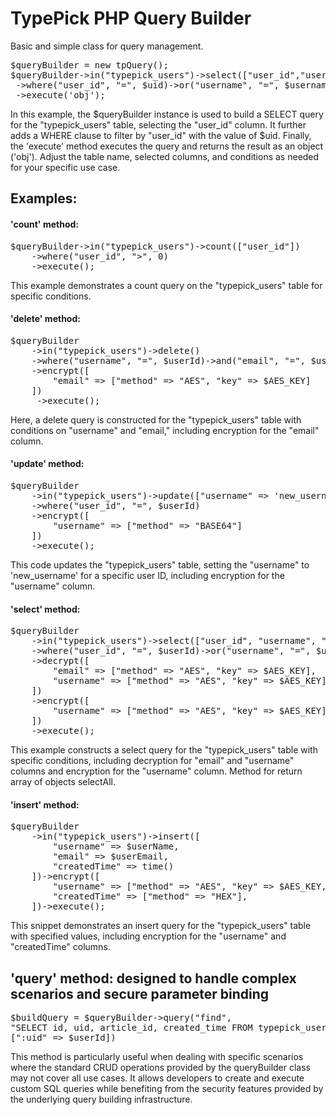 # TypePick PHP Query Builder
 Basic and simple class for query management.
 
<pre>
$queryBuilder = new tpQuery();
$queryBuilder->in("typepick_users")->select(["user_id","username","email"])
 ->where("user_id", "=", $uid)->or("username", "=", $username)
 ->execute('obj');
</pre>

In this example, the $queryBuilder instance is used to build a SELECT query for the "typepick_users" table, selecting the "user_id" column. It further adds a WHERE clause to filter by "user_id" with the value of $uid. Finally, the 'execute' method executes the query and returns the result as an object ('obj'). Adjust the table name, selected columns, and conditions as needed for your specific use case.

<h2>Examples:</h2>
<h4>'count' method:</h4>
<pre>
$queryBuilder->in("typepick_users")->count(["user_id"])
    ->where("user_id", ">", 0)
    ->execute();
</pre>
This example demonstrates a count query on the "typepick_users" table for specific conditions.

<h4>'delete' method:</h4>
<pre>
$queryBuilder
    ->in("typepick_users")->delete()
    ->where("username", "=", $userId)->and("email", "=", $userEmail)
    ->encrypt([
        "email" => ["method" => "AES", "key" => $AES_KEY]
    ])
     ->execute();
</pre>
Here, a delete query is constructed for the "typepick_users" table with conditions on "username" and "email," including encryption for the "email" column.

<h4>'update' method:</h4>
<pre>
$queryBuilder
    ->in("typepick_users")->update(["username" => 'new_username'])
    ->where("user_id", "=", $userId)
    ->encrypt([
        "username" => ["method" => "BASE64"]
    ])
    ->execute();
</pre>
This code updates the "typepick_users" table, setting the "username" to 'new_username' for a specific user ID, including encryption for the "username" column.

<h4>'select' method:</h4>
<pre>
$queryBuilder
    ->in("typepick_users")->select(["user_id", "username", "email"])
    ->where("user_id", "=", $userId)->or("username", "=", $userName)
    ->decrypt([
        "email" => ["method" => "AES", "key" => $AES_KEY],
        "username" => ["method" => "AES", "key" => $AES_KEY],
    ])
    ->encrypt([
        "username" => ["method" => "AES", "key" => $AES_KEY]
    ])
    ->execute();
</pre>
This example constructs a select query for the "typepick_users" table with specific conditions, including decryption for "email" and "username" columns and encryption for the "username" column. Method for return array of objects selectAll.

<h4>'insert' method:</h4>
<pre>
$queryBuilder
    ->in("typepick_users")->insert([
        "username" => $userName,
        "email" => $userEmail,
        "createdTime" => time()
    ])->encrypt([
        "username" => ["method" => "AES", "key" => $AES_KEY, "use" => "BASE64"],
        "createdTime" => ["method" => "HEX"],
    ])->execute();
</pre>
This snippet demonstrates an insert query for the "typepick_users" table with specified values, including encryption for the "username" and "createdTime" columns.

<h2>'query' method: designed to handle complex scenarios and secure parameter binding</h2>
<pre>
$buildQuery = $queryBuilder->query("find", 
"SELECT id, uid, article_id, created_time FROM typepick_users WHERE uid = :uid",
[":uid" => $userId])
</pre>
This method is particularly useful when dealing with specific scenarios where the standard CRUD operations provided by the queryBuilder class may not cover all use cases. It allows developers to create and execute custom SQL queries while benefiting from the security features provided by the underlying query building infrastructure.









